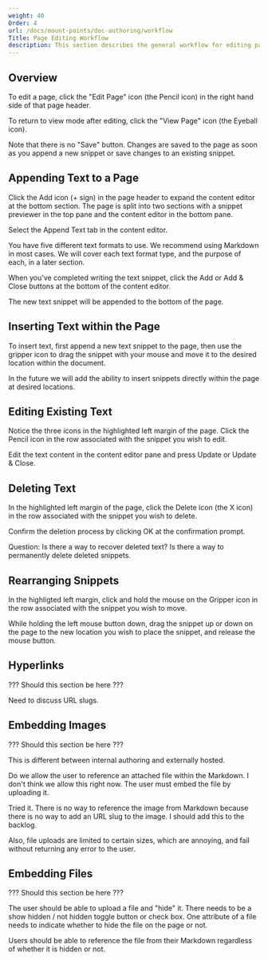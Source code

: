 ```yaml
---
weight: 40
Order: 4
url: /docs/mount-points/doc-authoring/workflow
Title: Page Editing Workflow
description: This section describes the general workflow for editing pages and the various actions the user can perform.
---
```

## Overview

To edit a page, click the "Edit Page" icon (the Pencil icon) in the right hand side of that page header.

To return to view mode after editing, click the "View Page" icon (the Eyeball icon).

Note that there is no "Save" button. Changes are saved to the page as soon as you append a new
snippet or save changes to an existing snippet.

## Appending Text to a Page

Click the Add icon (+ sign) in the page header to expand the content editor at the bottom section.
The page is split into two sections with a snippet previewer in the top pane and the content editor
in the bottom pane.

Select the Append Text tab in the content editor.

You have five different text formats to use. We recommend using Markdown in most cases. We will
cover each text format type, and the purpose of each, in a later section.

When you've completed writing the text snippet, click the Add or Add & Close buttons at the bottom
of the content editor.

The new text snippet will be appended to the bottom of the page.

## Inserting Text within the Page

To insert text, first append a new text snippet to the page, then use the gripper icon to drag the
snippet with your mouse and move it to the desired location within the document.

In the future we will add the ability to insert snippets directly within the page at desired locations.

## Editing Existing Text

Notice the three icons in the highlighted left margin of the page. Click the Pencil icon in the
row associated with the snippet you wish to edit.

Edit the text content in the content editor pane and press Update or Update & Close.

## Deleting Text

In the highlighted left margin of the page, click the Delete icon (the X icon) in the row associated
with the snippet you wish to delete.

Confirm the deletion process by clicking OK at the confirmation prompt.

Question: Is there a way to recover deleted text? Is there a way to permanently delete deleted snippets.

## Rearranging Snippets

In the highligted left margin, click and hold the mouse on the Gripper icon in the row associated
with the snippet you wish to move.

While holding the left mouse button down, drag the snippet up or down on the page to the new location
you wish to place the snippet, and release the mouse button.

## Hyperlinks

??? Should this section be here ???

Need to discuss URL slugs.

## Embedding Images

??? Should this section be here ???

This is different between internal authoring and externally hosted.

Do we allow the user to reference an attached file within the Markdown. I don't think we allow
this right now. The user must embed the file by uploading it.

Tried it. There is no way to reference the image from Markdown because there is no way to add
an URL slug to the image. I should add this to the backlog.

Also, file uploads are limited to certain sizes, which are annoying, and fail without returning
any error to the user.

## Embedding Files

??? Should this section be here ???

The user should be able to upload a file and "hide" it. There needs to be a show hidden / not hidden
toggle button or check box. One attribute of a file needs to indicate whether to hide the file on 
the page or not.

Users should be able to reference the file from their Markdown regardless of whether it is hidden
or not.
